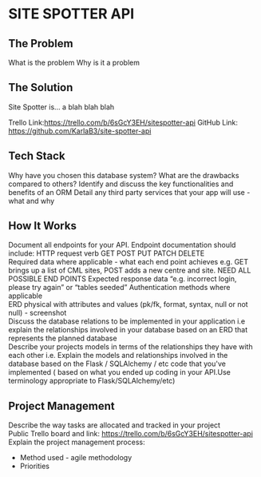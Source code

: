 # SITE SPOTTER API 

## The Problem
What is the problem
Why is it a problem

## The Solution
Site Spotter is…  a blah blah blah

Trello Link:https://trello.com/b/6sGcY3EH/sitespotter-api 
GitHub Link: https://github.com/KarlaB3/site-spotter-api 

## Tech Stack
Why have you chosen this database system? What are the drawbacks compared to others?
Identify and discuss the key functionalities and benefits of an ORM
Detail any third party services that your app will use - what and why

## How It Works
Document all endpoints for your API. Endpoint documentation should include: 
HTTP request verb GET POST PUT PATCH DELETE  
Required data where applicable - what each end point achieves e.g. GET brings up a list of CML sites, POST adds a new centre and site. NEED ALL POSSIBLE END POINTS
Expected response data “e.g. incorrect login, please try again” or “tables seeded”
Authentication methods where applicable  
ERD physical with attributes and values (pk/fk, format, syntax, null or not null) - screenshot  
Discuss the database relations to be implemented in your application i.e explain the relationships involved in your database based on an ERD that represents the planned database   
Describe your projects models in terms of the relationships they have with each other i.e. Explain the models and relationships involved in the database based on the Flask / SQLAlchemy / etc code that you've implemented ( based on what you ended up coding in your API.Use terminology appropriate to Flask/SQLAlchemy/etc)  


## Project Management
Describe the way tasks are allocated and tracked in your project  
Public Trello board and link: https://trello.com/b/6sGcY3EH/sitespotter-api   
Explain the project management process:
* Method used - agile methodology
* Priorities 

